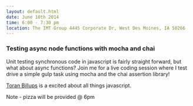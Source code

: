 ```yaml
---
layout: default.html
date: June 10th 2014
time: 6:00 - 7:30 pm
location: The IMT Group 4445 Corporate Dr, West Des Moines, IA 50266
---
```


### Testing async node functions with mocha and chai

Unit testing synchronous code in javascript is fairly straight forward, but what about async functions? Join me for a live coding session where I test drive a simple gulp task using mocha and the chai assertion library!

[Toran Billups](https://twitter.com/toranb) is a excited about all things javascript.

Note - pizza will be provided @ 6pm
